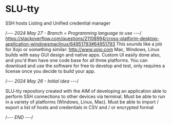 # SLU-tty
SSH hosts Listing and Unified credential manager


/*--- 2024 May 27 - Branch = Programming language to use ---*/
https://stackoverflow.com/questions/21108994/cross-platform-desktop-application-windowsmaclinux/64951793#64951793
This sounds like a job for Xojo or something similar: http://www.xojo.com
Mac, Windows, Linux builds with easy GUI design and native apps. Custom UI easily done also, and you'd then have one code base for all three platforms. You can download and use the software for free to develop and test, only requires a license once you decide to build your app.

/*--- 2024 May 26 - Initial idea ---*/

SLU-tty repository created with the AIM of developing an application able to perform SSH connections to other devices via terminal.
Must be able to run in a variety of platforms (Windows, Linux, Mac).
Must be able to import / export a list of hosts and credentials in CSV and / or encrypted format

/*--- END ---*/
